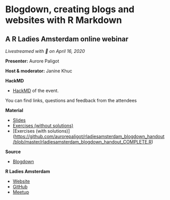 # Blogdown, creating blogs and websites with R Markdown

## A R Ladies Amsterdam online webinar

*Livestreamed with :purple_heart: on April 16, 2020*

**Presenter:** Aurore Paligot

**Host & moderator:** Janine Khuc 

**HackMD**
- [HackMD](https://hackmd.io/xhpDaEfHRJuOFJe8yNOiQw?both) of the event. 

You can find links, questions and feedback from the attendees

**Material**
- [Slides](https://github.com/aurorepaligot/rladiesamsterdam_blogdown_handout/blob/master/R-Ladies%20Amsterdam_16-04-2020_Blogdown_Aurore%20Paligot.pdf)
- [Exercises  (without solutions)](https://github.com/aurorepaligot/rladiesamsterdam_blogdown_handout/blob/master/rladiesamsterdam_blogdown_handout_INCOMPLETE.R)
- [Exercises (with solutions)] (https://github.com/aurorepaligot/rladiesamsterdam_blogdown_handout/blob/master/rladiesamsterdam_blogdown_handout_COMPLETE.R)

**Source**
- [Blogdown](https://bookdown.org/yihui/blogdown/)

**R Ladies Amsterdam**
- [Website](https://rladiesamsterdam.org/)
- [GitHub](https://github.com/rladiesamsterdam)
- [Meetup](https://www.meetup.com/fr-FR/rladies-amsterdam/)
